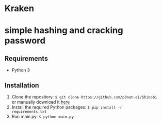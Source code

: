 # Kraken

# simple hashing and cracking password

## Requirements

* Python 3

## Installation

1. Clone the repository: `$ git clone https://github.com/p3nut-ai/Shinobi` or manually download it [here](https://github.com/p3nut-ai/Shinobi)
2. Install the required Python packages: `$ pip install -r requirements.txt`
3. Run main.py: `$ python main.py `
